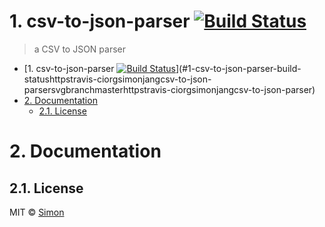 # 1. csv-to-json-parser [![Build Status](https://travis-ci.org/SimonJang/csv-to-json-parser.svg?branch=master)](https://travis-ci.org/SimonJang/csv-to-json-parser)

> a CSV to JSON parser

<!-- TOC -->

- [1. csv-to-json-parser [![Build Status](https://travis-ci.org/SimonJang/csv-to-json-parser.svg?branch=master)](https://travis-ci.org/SimonJang/csv-to-json-parser)](#1-csv-to-json-parser-build-statushttpstravis-ciorgsimonjangcsv-to-json-parsersvgbranchmasterhttpstravis-ciorgsimonjangcsv-to-json-parser)
- [2. Documentation](#2-documentation)
    - [2.1. License](#21-license)

<!-- /TOC -->

# 2. Documentation


## 2.1. License

MIT © [Simon](https://github.com/SimonJang)
